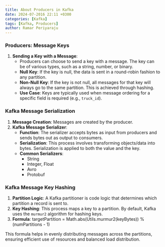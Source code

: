 ```yaml
---
title: About Producers in Kafka
date: 2024-07-2016 22:11 +0300
categories: [Kafka]
tags: [Kafka, Producers]
author: Ramar Periyaraju
---
```


### Producers: Message Keys

1. **Sending a Key with a Message**:
   - Producers can choose to send a key with a message. The key can be of various types, such as a string, number, or binary.
   - **Null Key**: If the key is null, the data is sent in a round-robin fashion to any partition.
   - **Non-Null Key**: If the key is not null, all messages for that key will always go to the same partition. This is achieved through hashing.
   - **Use Case**: Keys are typically used when message ordering for a specific field is required (e.g., `truck_id`).

### Kafka Message Serialization

1. **Message Creation**: Messages are created by the producer.
2. **Kafka Message Serializer**:
   - **Function**: The serializer accepts bytes as input from producers and sends bytes out as output to consumers.
   - **Serialization**: This process involves transforming objects/data into bytes. Serialization is applied to both the value and the key.
   - **Common Serializers**:
     - String
     - Integer, Float
     - Avro
     - Protobuf

### Kafka Message Key Hashing

1. **Partition Logic**: A Kafka partitioner is code logic that determines which partition a record is sent to.
2. **Key Hashing**: This process maps a key to a partition. By default, Kafka uses the `murmur2` algorithm for hashing keys.
3. **Formula**: targetPartition = Math.abs(Utils.murmur2(keyBytes)) % (numPartitions - 1)

This formula helps in evenly distributing messages across the partitions, ensuring efficient use of resources and balanced load distribution.
